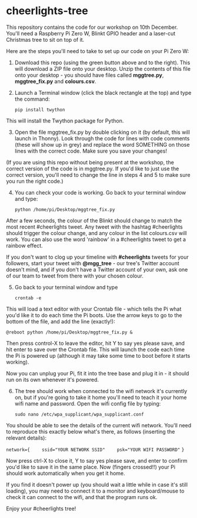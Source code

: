 # cheerlights-tree

This repository contains the code for our workshop on 10th December. You'll need a Raspberry Pi Zero W, Blinkt GPIO header and a laser-cut Christmas tree to sit on top of it.

Here are the steps you'll need to take to set up our code on your Pi Zero W:

1. Download this repo (using the green button above and to the right). This will download a ZIP file onto your desktop. Unzip the contents of this file onto your desktop - you should have files called **mggtree.py**, **mggtree_fix.py** and **colours.csv**.

2. Launch a Terminal window (click the black rectangle at the top) and type the command:
    
    `pip install twython`

This will install the Twython package for Python.

3. Open the file mggtree_fix.py by double clicking on it (by default, this will launch in Thonny). Look through the code for lines with code comments (these will show up in grey) and replace the word SOMETHING on those lines with the correct code. Make sure you save your changes!

(If you are using this repo without being present at the workshop, the correct version of the code is in mggtree.py. If you'd like to just use the correct version, you'll need to change the line in steps 4 and 5 to make sure you run the right code.)

4. You can check your code is working. Go back to your terminal window and type:

    `python /home/pi/Desktop/mggtree_fix.py`

After a few seconds, the colour of the Blinkt should change to match the most recent #cheerlights tweet. Any tweet with the hashtag #cheerlights should trigger the colour change, and any colour in the list colours.csv will work. You can also use the word 'rainbow' in a #cheerlights tweet to get a rainbow effect.

If you don't want to clog up your timeline with **#cheerlights** tweets for your followers, start your tweet with **@mgg_tree** - our tree's Twitter account doesn't mind, and if you don't have a Twitter account of your own, ask one of our team to tweet from there with your chosen colour.

5. Go back to your terminal window and type
    
    `crontab -e`
    
This will load a text editor with your Crontab file - which tells the Pi what you'd like it to do each time the Pi boots. Use the arrow keys to go to the bottom of the file, and add the line (exactly!):

`@reboot python /home/pi/Desktop/mggtree_fix.py &`

Then press control-X to leave the editor, hit Y to say yes please save, and hit enter to save over the Crontab file. This will launch the code each time the Pi is powered up (although it may take some time to boot before it starts working).

Now you can unplug your Pi, fit it into the tree base and plug it in - it should run on its own whenever it's powered.

6. The tree should work when connected to the wifi network it's currently on, but if you're going to take it home you'll need to teach it your home wifi name and password. Open the wifi config file by typing:

    `sudo nano /etc/wpa_supplicant/wpa_supplicant.conf`

You should be able to see the details of the current wifi network. You'll need to reproduce this exactly below what's there, as follows (inserting the relevant details):

`network={`
`    ssid="YOUR NETWORK SSID"`
`    psk="YOUR WIFI PASSWORD"`
`}`

Now press ctrl-X to close it, Y to say yes please save, and enter to confirm you'd like to save it in the same place. Now (fingers crossed!!) your Pi should work automatically when you get it home.

If you find it doesn't power up (you should wait a little while in case it's still loading), you may need to connect it to a monitor and keyboard/mouse to check it can connect to the wifi, and that the program runs ok.

Enjoy your #cheerlights tree!





